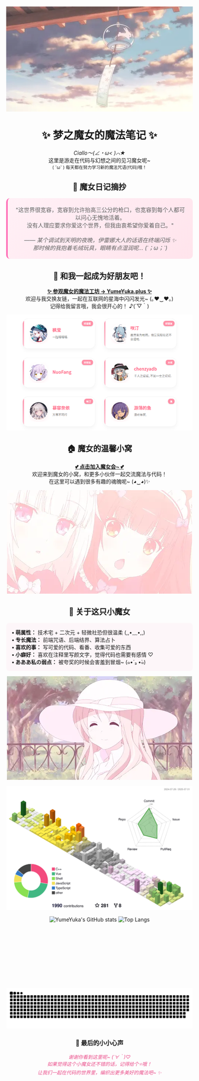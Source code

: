 <p align="center">
  <img src="./img/Yume_5.webp" alt="banner" />
</p>

<div align="center">

<h1>✨ 梦之魔女的魔法笔记 ✨</h1>
<p><em>Ciallo～(∠・ω< )⌒★</em><br>
这里是游走在代码与幻想之间的见习魔女呢~<br>
<small>( ˘ω˘ ) 每天都在努力学习新的魔法咒语(代码)哦！</small></p>



<h2>📖 魔女日记摘抄</h2>
<blockquote style="font-size:15px;max-width:600px;margin:auto;background: linear-gradient(135deg, #fff0f6, #ffe4ec);padding:20px;border-radius:10px;border-left:4px solid #ff69b4;">
  "这世界很宽容，宽容到允许抬高三公分的枪口，也宽容到每个人都可以问心无愧地活着。<br>
  没有人理应要求你爱这个世界，但我由衷希望你爱着自己。"<br>
  <br>
  <em>—— 某个调试到天明的夜晚，伊雷娜大人的话语在终端闪烁 ✨<br>
  那时候的我抱着毛绒玩具，眼睛有点湿润呢... (´；ω；`)</em>
</blockquote>

<h2>🌸 和我一起成为好朋友吧！</h2>
<p>
  <a href="https://YumeYuka.plus"><b>✨ 参观魔女的魔法工坊 → YumeYuka.plus ✨</b></a><br>
  <span style="font-size:14px;">欢迎与我交换友链，一起在互联网的星海中闪闪发光~ (｡♥‿♥｡)<br>
  记得给我留言哦，我会很开心的！ ♪(´▽｀)</span>
</p>
<img src="./friends_layout.png" alt="friends" />

<h2>🏠 魔女的温馨小窝</h2>
<p>
  <a href="https://join.oom-wg.dev" target="_blank"><b>💕 点击加入魔女会~ 💕</b></a><br/>
  <span style="font-size:14px;">欢迎来到魔女的小窝，和更多小伙伴一起交流魔法与代码！<br>
  在这里可以遇到很多有趣的魂魄呢~ (◕‿◕)✨</span>
</p>
<img src="./img/Yume_4.webp" alt="banner" />

<h2>🎀 关于这只小魔女</h2>
<p style="font-size:14px;max-width:500px;margin:auto;text-align:left;background: rgba(255,182,213,0.1);padding:15px;border-radius:8px;">
  <strong>• 萌属性：</strong> 技术宅 + 二次元 + 轻微社恐但很温柔 (,,•﹏•,,)<br>
  <strong>• 专长魔法：</strong> 前端咒语、后端结界、算法占卜<br>
  <strong>• 喜欢的事：</strong> 写可爱的代码、看番、收集可爱的东西<br>
  <strong>• 小癖好：</strong> 喜欢在注释里写颜文字，觉得代码也需要有感情 ♡<br>
  <strong>• あああ私の弱点：</strong> 被夸奖的时候会害羞到冒烟~ (๑•́ ₃ •̀๑)
</p>

</div>

<p align="center">
  <img src="./img/Yume_3.webp" alt="banner" />
</p>
<p align="center">
  <img src="./profile-3d-contrib/profile-season-animate.svg" alt="3d-contribution" />
</p>

<p align="center">
  <img
    height="180"
    src="https://github-readme-stats.vercel.app/api?username=YumeYuka&show_icons=true&bg_color=fff0f6,ffe4ec&title_color=ff69b4&text_color=ea4c89&icon_color=ffb6d5&border_color=ff69b4"
    alt="YumeYuka's GitHub stats"
    style="display:inline-block;vertical-align:middle;"
  />
  <img
    height="180"
    src="https://github-readme-stats.vercel.app/api/top-langs/?username=YumeYuka&layout=compact&hide=html&bg_color=fff0f6,ffe4ec&title_color=ff69b4&text_color=ea4c89&icon_color=ffb6d5&border_color=ff69b4"
    alt="Top Langs"
    style="display:inline-block;vertical-align:middle;"
  />
</p>

<p align="center">
  <picture>
    <source media="(prefers-color-scheme: dark)" srcset="https://raw.githubusercontent.com/NightRainMilkyWay/NightRainMilkyWay/output/github-contribution-grid-snake-dark.svg">
    <source media="(prefers-color-scheme: light)" srcset="https://raw.githubusercontent.com/NightRainMilkyWay/NightRainMilkyWay/output/github-contribution-grid-snake.svg">
    <img alt="github contribution grid snake animation" src="https://raw.githubusercontent.com/NightRainMilkyWay/NightRainMilkyWay/output/github-contribution-grid-snake.svg">
  </picture>
</p>

<div align="center">
<h3>💌 最后的小小心声</h3>
<p style="font-size:13px;color:#ea4c89;font-style:italic;">
谢谢你看到这里呢~ (´∀｀)♡<br>
如果觉得这个小魔女还不错的话，记得给个⭐️哦！<br>
让我们一起在代码的世界里，编织出更多美好的魔法吧~ ✨
</p>
</div>